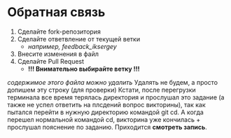 # Обратная связь 
1. Сделайте fork-репозитория
2. Сделайте ответвление от текущей ветки
   - *например, feedback_iksergey*
3. Внесите изменения в файл
4. Сделайте Pull Request
   - **!!! Внимательно выбирайте ветку !!!** 

*содержимое этого файла можно удалить*
Удалять не будем, а просто допишем эту строку (для проверки)
Кстати, после перегрузки терминала все время терялась директория и прослушал это задание (а также не успел ответить на плсдений вопрос викторины), так как пытался перейти в нужную директорию командой git cd. А когда перешел нормальной командой cd, викторина уже кончилась + прослушал пояснение по заданию. Приходится __смотреть запись__.